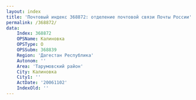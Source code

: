 ```yaml
---
layout: index
title: 'Почтовый индекс 368872: отделение почтовой связи Почты России'
permalink: /368872/
data:
    Index: 368872
    OPSName: Калиновка
    OPSType: О
    OPSSubm: 368839
    Region: 'Дагестан Республика'
    Autonom: ''
    Area: 'Тарумовский район'
    City: Калиновка
    City1: ''
    ActDate: '20061102'
    IndexOld: ''
---
```

